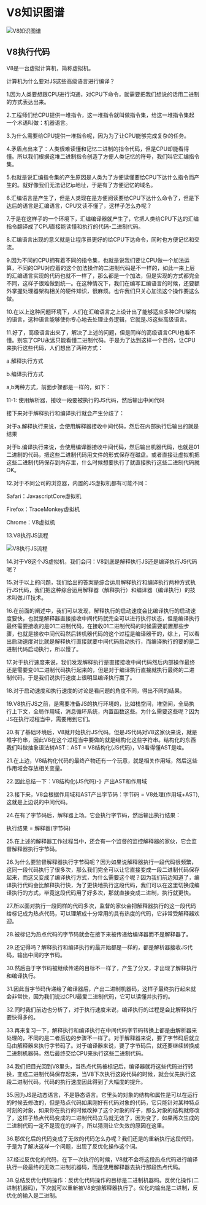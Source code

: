 # V8知识图谱

![V8知识图谱](https://i.loli.net/2020/10/17/GCgWVNR2r7mZBz8.jpg)

## V8执行代码

V8是一台虚拟计算机，简称虚拟机。

计算机为什么要对JS这些高级语言进行编译？

1.因为人类要想跟CPU进行沟通，对CPU下命令，就需要把我们想说的话用二进制的方式表达出来。

2.工程师们给CPU提供一堆指令，这一堆指令就叫做指令集，给这一堆指令集起一个术语叫做：机器语言。

3.为什么需要给CPU提供一堆指令呢，因为为了让CPU能够完成复杂的任务。

4.矛盾点出来了：人类很难读懂和记忆二进制的指令代码，但是CPU却能看得懂。所以我们根据这堆二进制指令创造了方便人类记忆的符号，我们叫它汇编指令集。

5.也就是说汇编指令集的产生原因是人类为了方便读懂要给CPU下达什么指令而产生的。就好像我们无法记忆ip地址，于是有了方便记忆的域名。

6.汇编语言是产生了，但是人类现在是方便阅读要给CPU下达什么命令了，但是下达后的语言是汇编语言，CPU又读不懂了，这样子怎么办呢？

7.于是在这样子的一个环境下，汇编编译器就产生了，它把人类给CPU下达的汇编指令翻译成了CPU直接能读懂和执行的代码-二进制代码。

8.汇编语言出现的意义就是让程序员更好的给CPU下达命令，同时也方便记忆和交流。

9.因为不同的CPU拥有着不同的指令集，也就是说我们要让CPU做一个加法运算，不同的CPU对应着的这个加法操作的二进制代码是不一样的，如此一来上层的汇编语言实现的代码也就不一样了，那么都是一个加法，但是实现的方式都完全不同，这样子很难做到统一。在这种情况下，我们在编写汇编语言的时候，还要额外掌握处理器架构相关的硬件知识，很麻烦。也许我们只关心加法这个操作要这么做。

10.在以上这种问题环境下，人们在汇编语言之上设计出了能够适应多种CPU架构的语言，这种语言能够使你专心地去处理业务逻辑，它就是JS这些高级语言。

11.好了，高级语言出来了，解决了上述的问题，但是同样的高级语言CPU也看不懂。别忘了CPU永远只能看懂二进制代码。于是为了达到这样一个目的，让CPU来执行这些代码，人们想出了两种方式：

a.解释执行方式

b.编译执行方式

a,b两种方式，前面步骤都是一样的，如下：

11-1: 使用解析器，接收一段要被执行的JS代码，然后输出中间代码

接下来对于解释执行和编译执行就会产生分歧了：

对于a.解释执行来说，会使用解释器接收中间代码，然后在内部执行后输出的就是结果

对于b.编译执行来说，会使用编译器接收中间代码，然后输出机器代码，也就是01二进制的代码，把这些二进制代码用文件的形式保存在磁盘。或者直接让虚拟机把这些二进制代码保存到内存里，什么时候想要执行了就直接执行这些二进制代码就OK。

12.对于不同公司的浏览器，内置的JS虚拟机都有可能不同：

Safari：JavascriptCore虚拟机

Firefox：TraceMonkey虚拟机

Chrome：V8虚拟机

13.V8执行JS流程

![V8执行JS流程](https://i.loli.net/2020/10/17/PHpZ5n7OqQN2mWE.jpg)

14.对于V8这个JS虚拟机，我们会问：V8到底是解释执行JS还是编译执行JS代码呢？

15.对于以上的问题，我们给出的答案是综合运用解释执行和编译执行两种方式执行JS代码，我们把这种综合运用解释器（解释执行）和编译器（编译执行）的技术叫做JIT技术。

16.在前面的阐述中，我们可以发现，解释执行的启动速度会比编译执行的启动速度要快，也就是解释器直接接收中间代码就完全可以进行执行状态，但是编译执行最终需要接收的是01二进制代码，在接收01二进制代码的时候需要前置那些步骤，也就是接收中间代码然后转机器代码的这个过程是编译器干的，综上，可以看出启动速度对比就是解释执行直接就要中间代码启动执行，而编译执行的要的是二进制代码启动执行，所以慢了。

17.对于执行速度来说，我们发现解释执行是直接接收中间代码然后内部操作最终还是需要变01二进制代码执行起来的，但是对于编译执行直接就执行最终的二进制代码，于是我们说执行速度上很明显编译执行赢了。

18.对于启动速度和执行速度的讨论是看问题的角度不同，得出不同的结果。

19.V8执行JS之前，是需要准备JS的执行环境的，比如栈空间，堆空间，全局执行上下文，全局作用域，消息循环系统，内置函数这些。为什么需要这些呢？因为JS在执行过程当中，需要用到它们。

20.有了基础环境后，V8就开始执行JS代码。但是JS代码对V8这家伙来说，就是堆字符串，因此V8在这个过程当中要做的就是结构化这些字符串。结构化的东西我们叫做抽象语法树AST：AST = V8结构化(JS代码)，V8看得懂AST是啥。

21.在上边，V8结构化代码的最终产物还有一个玩意，就是相关作用域，然后这些作用域会存放相关变量。

22.因此总结一下：V8结构化(JS代码)-》产出AST和作用域

23.接下来，V8会根据作用域和AST产出字节码：字节码 = V8处理(作用域+AST),这就是上边说的中间代码。

24.在有了字节码后，解释器上场。它会执行字节码，然后输出执行结果：

执行结果 = 解释器(字节码)

25.在上述的解释器工作过程当中，还会有一个监督的监控解释器的家伙，它会监督解释器执行字节码。

26.为什么要监督解释器执行字节码呢？因为如果说解释器执行一段代码很频繁，这同一段代码执行了很多次，那么我们完全可以让它直接变成一段二进制代码保存起来，而这又变成了编译执行方式，为什么需要这个呢？因为我们前边知道了，编译执行代码会比解释执行快，为了更快地执行这段代码，我们可以在这里切换成编译执行的方式，毕竟这段代码用了好多次，那就直接变成二进制，执行就更快。

27.所以面对执行一段同样的代码多次，监督的家伙会把解释器执行的这一段代码给标记成为热点代码，可以理解成十分常用的具有热度的代码，它非常受解释器欢迎。

28.被标记为热点代码的字节码就会在接下来被传递给编译器而不是解释器了。

29.还记得吗？解释执行和编译执行的最开始都是一样的，都是解析器接收JS代码，输出中间的字节码。

30.然后由于字节码被继续传递的目标不一样了，产生了分叉，才出现了解释执行和编译执行。

31.因此当字节码传递给了编译器后，产出二进制机器码，这样子最终执行起来就会非常快，因为我们说过CPU最爱二进制代码，它可以读懂并执行的。

32.同时我们前边也分析了，对于执行速度来说，编译执行的过程是会比解释执行要快得多的。

33.再来复习一下，解释执行和编译执行在中间代码字节码转换上都是由解析器来处理的，不同的是二者后边的步骤不一样了。对于解释器来说，要了字节码后就立马由解释器来执行字节码了。对于编译器来说，要了字节码后，就还要继续转换成二进制机器码，然后最终交给CPU来执行这些二进制代码。

34.我们把目光回到V8里头，当热点代码被标记后，编译器就将这些代码进行转换，变成二进制代码保存起来，当V8下次执行这段代码的时候，就会优先执行这段二进制代码，代码的执行速度因此得到了大幅度的提升。

35.因为JS是动态语言，不是静态语言。它里头的对象的结构和属性是可以在运行的时候去修改的，但是热点代码如果刚好有代码对象的代码，它只能针对某种特点时刻的对象，如果你在执行的时候改掉了这个对象的样子，那么对象的结构就修改了，这样子热点代码变成的二进制代码立马就无效了，因为变了，如果再次生成的二进制代码一定不是现在的样子，所以猜测让它失效的原因在这里。

36.那优化后的代码变成了无效的代码怎么办呢？我们还是的重新执行这段代码，于是为了解决这样一个问题，出现了反优化操作这个词。

37.经过反优化的代码，在下一次执行的时候，V8就不会将这段热点代码进行编译执行一段最终的无效二进制机器码，而是使用解释器去执行那段热点代码。

38.总结反优化代码操作：反优化代码操作的目标是二进制机器码。反优化操作(二进制机器码)，下次就可以重新被V8安排解释器执行了。优化的输出是二进制，反优化的输入是二进制。
